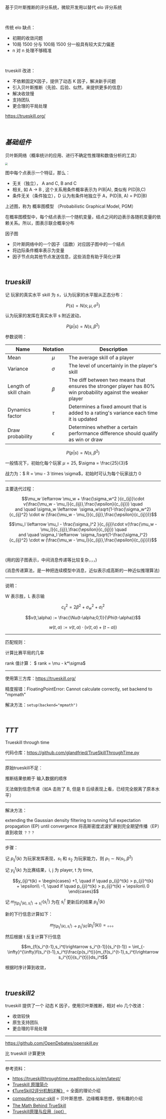 

基于贝叶斯推断的评分系统，微软开发用以替代 elo 评分系统

</br>

传统 elo 缺点：
- 初期的收敛问题
- 10局 1500 分与 100局 1500 分一般具有较大实力偏差
- n 对 n 处理不够精准

</br>

trueskill 改进：
- 不依赖固定K因子，提供了动态 K 因子，解决新手问题
- 引入贝叶斯推断（先验、后验、似然，来提供更多的信息）
- 解决收敛慢
- 支持团队
- 更合理的平局处理



https://trueskill.org/


</br>

## _基础组件_


贝叶斯网络（概率统计的应用、进行不确定性推理和数值分析的工具）

<img src="https://img-1301102143.cos.ap-beijing.myqcloud.com/20231016223754.png" style="zoom:50%">

图中每个点表示一个特征，那么：
- 无关（独立）， A and C, B and C
- 相关, 如 A -> B , 这个关系用条件概率表示为 P(B|A), 类似有 P(D|B,C)
- 条件无关（条件独立），D 认为有条件地独立于 A，P(D|B, A) = P(D|B)

上述图，称为 概率图模型 （Probabilistic Graphical Model, PGM）

在概率图模型中，每个结点表示一个随机变量，结点之间的边表示各随机变量的依赖关系。所以，图表示联合概率分布






因子图

- 贝叶斯网络中的一个因子（函数）对应因子图中的一个结点
- 将边际条件概率表示为变量
- 因子节点向其他节点发送信息，这些消息有助于简化计算







</br>

## _trueskill_

记 玩家的真实水平 skill 为 $s$，认为玩家的水平服从正态分布：

$$P(s) = N(s; \mu, \sigma^2)$$



认为玩家的发挥在真实水平 s 附近波动，

$$P(p|s) = N(s, \beta ^2)$$



参数说明：

| Name                  |  Notation  | Description                                                                                                   |
| --------------------- | :--------: | ------------------------------------------------------------------------------------------------------------- |
| Mean                  |   $\mu$    | The average skill of a player                                                                                 |
| Variance              |  $\sigma$  | The level of uncertainly in the player's skill                                                                |
| Length of skill chain |  $\beta$   | The diff between two means that ensures the stronger player has 80% win probability against the weaker player |
| Dynamics factor       |   $\tau$   | Determines a fixed amount that is added to a rating's variance each time it is updated                        |
| Draw probability      | $\epsilon$ | Determines whether a certain performance difference  should qualify as win or draw                            |


$$P(p|s) = N(s, \beta ^2)$$


一般情况下，初始化每个玩家 $\mu = 25$, $\sigma = \frac{25}{3}$


战力为：$ R = \mu - 3 \times \sigma$，初始时可认为每个玩家战力 0

----------



主要迭代过程：

$$\mu_w \leftarrow \mu_w + \frac{\sigma_w^2 }{c_{ij}}\cdot v(\frac{\mu_w - \mu_l}{c_{ij}},\frac{\epsilon}{c_{ij}}) \quad and \quad \sigma_w \leftarrow  \sigma_w\sqrt{1-\frac{\sigma_w^2}{c_{ij}^2} \cdot w (\frac{\mu_w - \mu_l}{c_{ij}},\frac{\epsilon}{c_{ij}})}$$

$$\mu_l \leftarrow \mu_l - \frac{\sigma_l^2 }{c_{ij}}\cdot v(\frac{\mu_w - \mu_l}{c_{ij}},\frac{\epsilon}{c_{ij}}) \quad and \quad \sigma_l \leftarrow  \sigma_l\sqrt{1-\frac{\sigma_l^2}{c_{ij}^2} \cdot w (\frac{\mu_w - \mu_l}{c_{ij}},\frac{\epsilon}{c_{ij}})}$$

</br>

(用的因子图表示，中间消息传递等比较复杂，，，)

(消息传递算法，是一种把连续模型中消息，近似表示成高斯的一种近似推理算法)



----------

说明：

W 表示胜，L 表示输

$$c_{ij}^2 = 2\beta^2 + \sigma_w^2 + \sigma_l^2$$

$$v(t,\alpha) := \frac{\Nu(t-\alpha;0,1)}{\Phi(t-\alpha)}$$

$$w(t, \alpha) := v(t, \alpha)\cdot (v(t, \alpha) + (t-\alpha))$$


-----

匹配规则：

计算比赛平局的几率

rank 值计算： $ rank = \mu - k*\sigma$


-----------

使用第三方库：https://trueskill.org/

精度报错：FloatingPointError: Cannot calculate correctly, set backend to "mpmath"

解决方法：`setup(backend="mpmath")`




</br>

## _TTT_

Trueskill through time

代码仓库：https://github.com/glandfried/TrueSkillThroughTime.py

----------

原始trueskill不足：

推断结果依赖于 输入数据的顺序

无法做到信息传递（如A 击败了 B,  但是 B 后续表现上看，已经完全脱离了原本水平）


---------

解决方法：

extending the Gaussian density filtering to running full expectation propagation (EP) until convergence 
将高斯密度滤波扩展到完全期望传播（EP）直到收敛   `？？？`

---------

步骤：

记 $ p_{ij}^t(k)$ 为玩家发挥表现，$s_1$ 和 $s_2$ 为玩家能力，则 $p_1 \sim N(s_1, \beta^2)$

记 $y_{ij}^t(k)$ 为比赛结果，i, j 为 player, t 为 time,


$$y_{ij}^t(k) = \begin{cases}
+1, \quad if \quad p_{ij}^t(k) > p_{ji}^t(k) + \epsilon\\
-1, \quad if \quad p_{ji}^t(k) > p_{ij}^t(k) + \epsilon\\
0
 \end{cases}$$

记 $m_{f(p_{ij}^t(k), s_i^t) \rightarrow s_i^t} (s_i^t)$ 为在 $s_i^t$ 更新后的结果 $p_{ij}^t(k)$

新的下行信息计算如下：

$$m_{f(p_{ij}^t(k), s_i^t) \rightarrow p_{ij}^t(k)}(p_{ij}^t(k)) = 。。。$$

然后根据 t 反复计算下行信息

$$m_{f(s_i^{t-1},s_i^t)\rightarrow s_i^{t-1}}(s_i^{t-1}) = \int_{-\infty}^{\infty}f(s_i^{t-1},s_i^t)\frac{p(s_i^t)}{m_{f(s_i^{t-1},s_i^t)\rightarrow s_i^{t}}(s_i^{t})}ds_i^t$$

根据时序计算到收敛，


</br>

## _trueskill2_

trueskill 提供了一个 动态 K 因子，使用贝叶斯推断，相对 elo 几个改进：
- 收敛较快
- 原生支持团队
- 更合理的平局处理


----------

https://github.com/OpenDebates/openskill.py

比 trueskill 计算更快



----------

参考资料：
- https://trueskillthroughtime.readthedocs.io/en/latest/
- [Trueskill 原理简介](https://zhuanlan.zhihu.com/p/48737998)
- [《TureSkill2评分机制详解》](https://zhuanlan.zhihu.com/p/568689092) ⭐️ 全面的理论介绍
- [computing-your-skill](https://www.moserware.com/2010/03/computing-your-skill.html) ⭐️ 贝叶斯思想、边缘概率思想，很有趣的介绍
- [The Math Behind TrueSkill](https://www.moserware.com/assets/computing-your-skill/The%20Math%20Behind%20TrueSkill.pdf)
- [Trueskill原理与应用（ppt）](https://zhuanlan.zhihu.com/p/560942120)